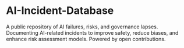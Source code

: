 # AI-Incident-Database
A public repository of AI failures, risks, and governance lapses. Documenting AI-related incidents to improve safety, reduce biases, and enhance risk assessment models. Powered by open contributions.
